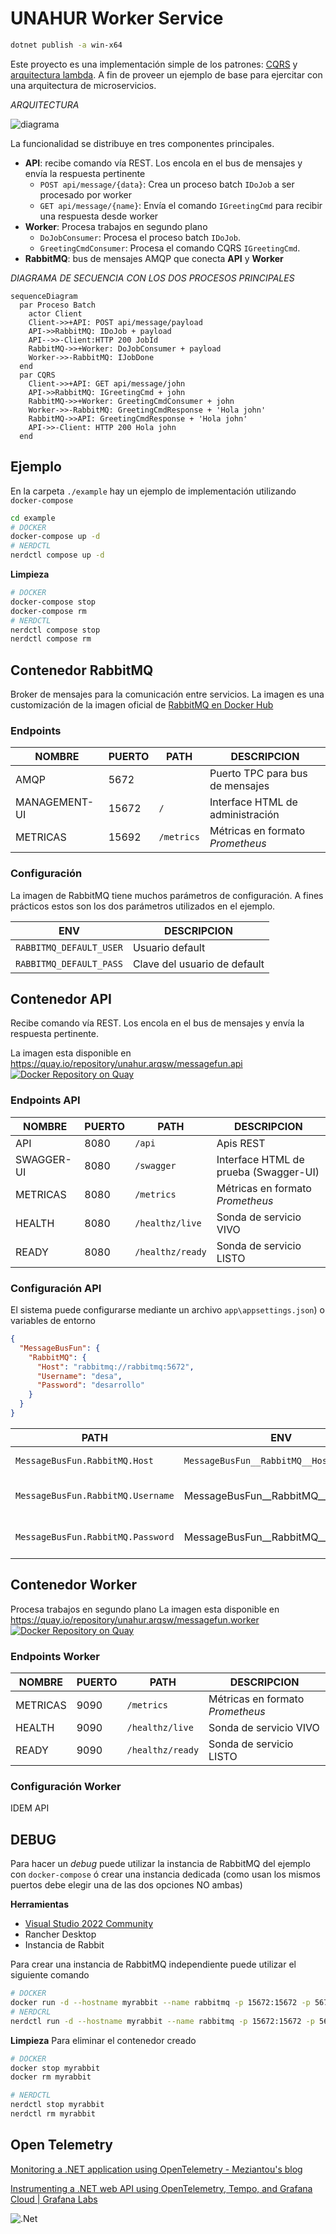 # UNAHUR Worker Service

```bash
dotnet publish -a win-x64
```




Este proyecto es una implementación simple de los patrones: [CQRS](https://learn.microsoft.com/en-us/azure/architecture/patterns/) y [arquitectura lambda](https://en.wikipedia.org/wiki/Lambda_architecture). A fin de proveer un ejemplo de base para ejercitar con una arquitectura de microservicios.

_ARQUITECTURA_

![diagrama](./docs/diagram.svg)

La funcionalidad se distribuye en tres componentes principales.

- **API**: recibe comando vía REST. Los encola en el bus de mensajes y envía la respuesta pertinente
  - `POST api/message/{data}`: Crea un proceso batch `IDoJob` a ser procesado por worker
  - `GET api/message/{name}`: Envía el comando `IGreetingCmd` para recibir una respuesta desde worker
- **Worker**: Procesa trabajos en segundo plano
  - `DoJobConsumer`: Procesa el proceso batch `IDoJob`.
  - `GreetingCmdConsumer`: Procesa el comando CQRS `IGreetingCmd`.
- **RabbitMQ**: bus de mensajes AMQP que conecta **API** y **Worker**

*DIAGRAMA DE SECUENCIA CON LOS DOS PROCESOS PRINCIPALES*

```mermaid
sequenceDiagram
  par Proceso Batch
    actor Client
    Client->>+API: POST api/message/payload
    API->>RabbitMQ: IDoJob + payload
    API-->>-Client:HTTP 200 JobId
    RabbitMQ->>+Worker: DoJobConsumer + payload
    Worker->>-RabbitMQ: IJobDone
  end
  par CQRS
    Client->>+API: GET api/message/john
    API->>RabbitMQ: IGreetingCmd + john
    RabbitMQ->>+Worker: GreetingCmdConsumer + john
    Worker->>-RabbitMQ: GreetingCmdResponse + 'Hola john'
    RabbitMQ->>API: GreetingCmdResponse + 'Hola john'
    API->>-Client: HTTP 200 Hola john
  end
```

## Ejemplo

En la carpeta `./example` hay un ejemplo de implementación utilizando `docker-compose`

```bash
cd example
# DOCKER
docker-compose up -d
# NERDCTL
nerdctl compose up -d
```

**Limpieza**

```bash
# DOCKER
docker-compose stop
docker-compose rm
# NERDCTL
nerdctl compose stop
nerdctl compose rm
```

## Contenedor RabbitMQ

Broker de mensajes para la comunicación entre servicios. La imagen es una customización de la imagen oficial de [RabbitMQ en Docker Hub](https://hub.docker.com/_/rabbitmq/)

### Endpoints

| NOMBRE        | PUERTO | PATH       | DESCRIPCION                      |
| ------------- | ------ | ---------- | -------------------------------- |
| AMQP          | 5672   |            | Puerto TPC para bus de mensajes  |
| MANAGEMENT-UI | 15672  | `/`        | Interface HTML de administración |
| METRICAS      | 15692  | `/metrics` | Métricas en formato *Prometheus* |

### Configuración

La imagen de RabbitMQ tiene muchos parámetros de configuración. A fines prácticos estos son los dos parámetros utilizados en el ejemplo.

| ENV                     | DESCRIPCION                  |
| ----------------------- | ---------------------------- |
| `RABBITMQ_DEFAULT_USER` | Usuario default              |
| `RABBITMQ_DEFAULT_PASS` | Clave del usuario de default |

## Contenedor API

Recibe comando vía REST. Los encola en el bus de mensajes y envía la respuesta pertinente.

La imagen esta disponible en https://quay.io/repository/unahur.arqsw/messagefun.api
[![Docker Repository on Quay](https://quay.io/repository/unahur.arqsw/messagefun.api/status "Docker Repository on Quay")](https://quay.io/repository/unahur.arqsw/messagefun.api)

### Endpoints API

| NOMBRE     | PUERTO | PATH             | DESCRIPCION                           |
| ---------- | ------ | ---------------- | ------------------------------------- |
| API        | 8080   | `/api`           | Apis REST                             |
| SWAGGER-UI | 8080   | `/swagger`       | Interface HTML de prueba (Swagger-UI) |
| METRICAS   | 8080   | `/metrics`       | Métricas en formato *Prometheus*      |
| HEALTH     | 8080   | `/healthz/live`  | Sonda de servicio VIVO                |
| READY      | 8080   | `/healthz/ready` | Sonda de servicio LISTO               |

### Configuración API

El sistema puede configurarse mediante un archivo `app\appsettings.json`) o variables de entorno

```json
{
  "MessageBusFun": {
    "RabbitMQ": {
      "Host": "rabbitmq://rabbitmq:5672",
      "Username": "desa",
      "Password": "desarrollo"
    }
  }
}
```

| PATH                              | ENV                                | DESCRIPCION                      |
| --------------------------------- | ---------------------------------- | -------------------------------- |
| `MessageBusFun.RabbitMQ.Host`     | `MessageBusFun__RabbitMQ__Host`    | URI de Rabbit MQ                 |
| `MessageBusFun.RabbitMQ.Username` | MessageBusFun__RabbitMQ__Username` | Nombre de usuario de RabbitMQ    |
| `MessageBusFun.RabbitMQ.Password` | MessageBusFun__RabbitMQ__Password` | Password del usuario de RabbitMQ |

## Contenedor Worker

Procesa trabajos en segundo plano
La imagen esta disponible en https://quay.io/repository/unahur.arqsw/messagefun.worker
[![Docker Repository on Quay](https://quay.io/repository/unahur.arqsw/messagefun.worker/status "Docker Repository on Quay")](https://quay.io/repository/unahur.arqsw/messagefun.worker)

### Endpoints Worker

| NOMBRE   | PUERTO | PATH             | DESCRIPCION                      |
| -------- | ------ | ---------------- | -------------------------------- |
| METRICAS | 9090   | `/metrics`       | Métricas en formato *Prometheus* |
| HEALTH   | 9090   | `/healthz/live`  | Sonda de servicio VIVO           |
| READY    | 9090   | `/healthz/ready` | Sonda de servicio LISTO          |

### Configuración Worker

IDEM API

## DEBUG

Para hacer un *debug* puede utilizar la instancia de RabbitMQ del ejemplo con `docker-compose` ó crear una instancia dedicada (como usan los mismos puertos debe elegir una de las dos opciones NO ambas)

**Herramientas**

- [Visual Studio 2022 Community](https://visualstudio.microsoft.com/es/vs/community/)
- Rancher Desktop
- Instancia de Rabbit

Para crear una instancia de RabbitMQ independiente puede utilizar el siguiente comando

```bash
# DOCKER
docker run -d --hostname myrabbit --name rabbitmq -p 15672:15672 -p 5672:5672 -e RABBITMQ_DEFAULT_USER=desa -e RABBITMQ_DEFAULT_PASS=desarrollo masstransit/rabbitmq:latest
# NERDCRL
nerdctl run -d --hostname myrabbit --name rabbitmq -p 15672:15672 -p 5672:5672 -e RABBITMQ_DEFAULT_USER=desa -e RABBITMQ_DEFAULT_PASS=desarrollo masstransit/rabbitmq:latest
```

**Limpieza** Para eliminar el contenedor creado

```bash
# DOCKER
docker stop myrabbit
docker rm myrabbit

# NERDCTL
nerdctl stop myrabbit
nerdctl rm myrabbit
```

## Open Telemetry

[Monitoring a .NET application using OpenTelemetry - Meziantou's blog](https://www.meziantou.net/monitoring-a-dotnet-application-using-opentelemetry.htm)

[Instrumenting a .NET web API using OpenTelemetry, Tempo, and Grafana Cloud | Grafana Labs](https://grafana.com/blog/2021/02/11/instrumenting-a-.net-web-api-using-opentelemetry-tempo-and-grafana-cloud/)


![.Net](https://img.shields.io/badge/.NET-5C2D91?style=for-the-badge&logo=.net&logoColor=white)